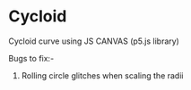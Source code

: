 # Cycloid
Cycloid curve using JS CANVAS (p5.js library) 

Bugs to fix:-
1. Rolling circle glitches when scaling the radii
